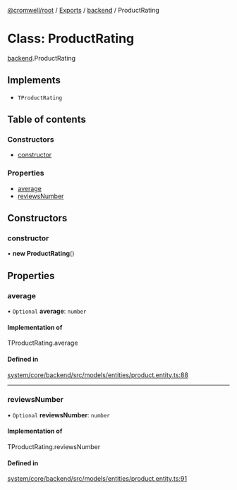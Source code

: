 [@cromwell/root](../README.md) / [Exports](../modules.md) / [backend](../modules/backend.md) / ProductRating

# Class: ProductRating

[backend](../modules/backend.md).ProductRating

## Implements

- `TProductRating`

## Table of contents

### Constructors

- [constructor](backend.ProductRating.md#constructor)

### Properties

- [average](backend.ProductRating.md#average)
- [reviewsNumber](backend.ProductRating.md#reviewsnumber)

## Constructors

### constructor

• **new ProductRating**()

## Properties

### average

• `Optional` **average**: `number`

#### Implementation of

TProductRating.average

#### Defined in

[system/core/backend/src/models/entities/product.entity.ts:88](https://github.com/CromwellCMS/Cromwell/blob/master/system/core/backend/src/models/entities/product.entity.ts#L88)

___

### reviewsNumber

• `Optional` **reviewsNumber**: `number`

#### Implementation of

TProductRating.reviewsNumber

#### Defined in

[system/core/backend/src/models/entities/product.entity.ts:91](https://github.com/CromwellCMS/Cromwell/blob/master/system/core/backend/src/models/entities/product.entity.ts#L91)
